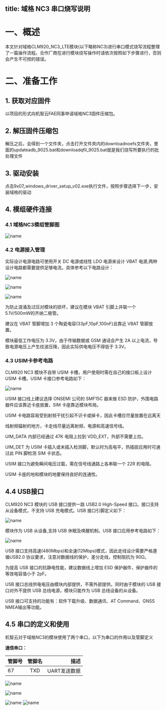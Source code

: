 title: 域格 NC3 串口烧写说明
---

# 一、概述

本文针对域格CLM920_NC3_LTE模块(以下略称NC3)进行串口模式烧写流程整理了一篇操作流程。合作厂商在进行模块烧写操作时请依次按照如下步骤进行，否则会产生不可控的错误。

# 二、准备工作

## 1. 获取对应固件

以项目的形式向机智云FAE同事申请域格NC3固件压缩包。

## 2. 解压固件压缩包

解压之后，会得到一个文件夹，点击打开文件夹内的downloadnoefs文件夹，里面的updateadb_9025.bat和downloadqfil_9025.bat就是我们烧写所要执行的批处理文件

## 3. 驱动安装

点击9x07_windows_driver_setup_v02.exe执行文件，按照步骤选择下一步，安装域格的驱动

## 4. 模组硬件连接

### 4.1 域格NC3模组管脚图

![name](/assets/zh-cn/deviceDev/debug/NC3/NC_uart_1.png)

### 4.2 电源接入管理

实际设计电源电路可使用开关 DC 电源或线性 LDO 电源来设计 VBAT 电源,两种设计电路都需要提供足够电流。具体参考以下电路设计：

![name](/assets/zh-cn/deviceDev/debug/NC3/NC_uart_2.png)

![name](/assets/zh-cn/deviceDev/debug/NC3/NC_uart_3.png)

![name](/assets/zh-cn/deviceDev/debug/NC3/NC_uart_4.png)

为防止浪涌及过压对模块的损坏，建议在模块 VBAT 引脚上并联一个 5.1V/500mW的齐纳二极管。

建议在 VBAT 管脚增加 3 个陶瓷电容(33pF,10pF,100nF)且靠近 VBAT 管脚放置。

模块最低工作电压为 3.3V，由于传输数据或 GSM 通话会产生 2A 以上电流，导致电源电压上产生纹波压降，因此实际供电电压不得低于 3.3V。

### 4.3 USIM卡参考电路

CLM920 NC3 模块不自带 USIM 卡槽，用户使用时需在自己的接口板上设计 USIM 卡槽。USIM 卡接口参考电路如下：

![name](/assets/zh-cn/deviceDev/debug/NC3/NC_uart_5.png)

USIM 接口线上建议选择 ONSEMI 公司的 SMF15C 器来做 ESD 防护，外围电路器件应该靠近卡座放置，SIM 卡座靠近模块布局。

USIM 卡电路容易受到射频干扰引起不识卡或掉卡，因此卡槽应尽量放置在远离天

线射频辐射的地方，卡走线尽量远离射频，电源和高速信号线。

UIM_DATA 内部已经通过 47K 电阻上拉到 VDD_EXT，外部不需要上拉。

UIM_DET 为 USIM 卡插入或未插入检测脚，默认时为高电平，热插拔应用时可通过此 PIN 脚检测 SIM 卡状态。

USIM 接口为避免瞬间电压过载，需在信号线通路上各串联一个 22R 的电阻。

USIM 卡座的地和模块的地要保持良好的连通性。

## 4.4 USB接口

CLM920 NC3 模块的 USB 接口提供一路 USB2.0 High-Speed 接口。接口支持从设备模式，不支持 USB 充电模式。USB 接口引脚定义如下：

![name](/assets/zh-cn/deviceDev/debug/NC3/NC_uart_6.png)

模块作为 USB 从设备,支持 USB 休眠及唤醒机制。USB 接口应用参考电路如下：

![name](/assets/zh-cn/deviceDev/debug/NC3/NC_uart_7.png)

USB 接口支持高速(480Mbps)和全速(12Mbps)模式，因此走线设计需要严格遵循USB2.0 协议要求，注意对数据线的保护，差分走线，控制阻抗为 90Ω。

为提高 USB 接口的抗静电性能，建议数据线上增加 ESD 保护器件，保护器件的等效电容值小于 2pF。

USB 接口总线供电电压由模块内部提供，不需外部提供。同时由于模块的 USB 接口对外不提供 USB 总线电源，模块只能作为 USB 总线设备的从设备。

USB 接口可支持的功能有：软件下载升级、数据通讯、AT Command、GNSS NMEA输出等功能。

## 4.5 串口的定义和使用

机智云对于域格NC3的模块使用了两个串口，以下为串口的作用以及管脚定义

**通信串口：**

| 管脚号 | 管脚名 | 描述 |
| - | :-: | -: | 
| 67 | TXD | UART发送数据 |




![name](/assets/zh-cn/deviceDev/debug/NC3/NC_uart_8.png)

![name](/assets/zh-cn/deviceDev/debug/NC3/NC_uart_9.png)

![name](/assets/zh-cn/deviceDev/debug/NC3/NC_uart_10.png)
![name](/assets/zh-cn/deviceDev/debug/NC3/NC_uart_11.png)
